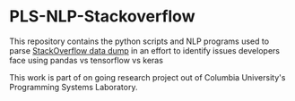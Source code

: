 # PLS-NLP-Stackoverflow
This repository contains the python scripts and NLP programs used to parse [StackOverflow data dump](https://www.google.com) in an effort to identify issues
developers face using pandas vs tensorflow vs keras

This work is part of on going research project out of Columbia University's Programming Systems Laboratory. 


